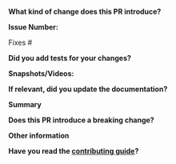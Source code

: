 <!--
This section can be deleted after reading.
We employ the following branching strategy to simplify the development process and to ensure that only stable code is pushed to the `master` branch:
- `develop`: For unstable code: New features and bug fixes.
- `alpha-x.x.x`: For stability testing: Only bug fixes accepted.
- `master`: Where the stable production ready code lies. Only security related bugs.
-->

<!--
Thanks for submitting a pull request! Please provide enough information so that others can review your pull request.
-->

**What kind of change does this PR introduce?**

<!-- E.g. a bugfix, feature, refactoring, etc… -->

**Issue Number:**

Fixes #<!--Add related issue number here.-->

**Did you add tests for your changes?**

<!--Yes or No. Note: Add unit tests or automation tests for your code.-->

**Snapshots/Videos:**

<!--Add snapshots or videos wherever possible.-->

**If relevant, did you update the documentation?**

<!--Add link to Talawa-Docs.-->

**Summary**

<!-- Explain the **motivation** for making this change. What existing problem does the pull request solve? -->
<!-- Try to link to an open issue for more information. -->

**Does this PR introduce a breaking change?**

<!-- If this PR introduces a breaking change, please describe the impact and a migration path for existing applications. -->

**Other information**

<!--Add extra information about this PR here-->

**Have you read the [contributing guide](https://github.com/PalisadoesFoundation/talawa-docs/blob/master/CONTRIBUTING.md)?**

<!--Yes or No-->
